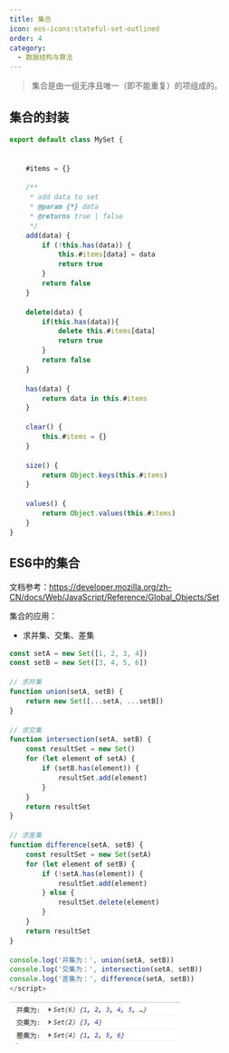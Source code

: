 ```yaml
---
title: 集合
icon: eos-icons:stateful-set-outlined
order: 4
category:
  - 数据结构与算法
---
```


> 集合是由一组无序且唯一（即不能重复）的项组成的。

## 集合的封装

````javascript
export default class MySet {
    

    #items = {}

    /**
     * add data to set
     * @param {*} data 
     * @returns true | false
     */
    add(data) {
        if (!this.has(data)) {
            this.#items[data] = data
            return true
        }
        return false
    }

    delete(data) {
        if(this.has(data)){
            delete this.#items[data]
            return true
        }
        return false
    }

    has(data) {
        return data in this.#items
    }

    clear() {
        this.#items = {}
    }

    size() {
        return Object.keys(this.#items)
    }

    values() {
        return Object.values(this.#items)
    }
}
````

## ES6中的集合

文档参考：https://developer.mozilla.org/zh-CN/docs/Web/JavaScript/Reference/Global_Objects/Set

集合的应用：

- 求并集、交集、差集

````javascript
const setA = new Set([1, 2, 3, 4])
const setB = new Set([3, 4, 5, 6])

// 求并集
function union(setA, setB) {
    return new Set([...setA, ...setB])
}

// 求交集
function intersection(setA, setB) {
    const resultSet = new Set()
    for (let element of setA) {
        if (setB.has(element)) {
            resultSet.add(element)
        }
    }
    return resultSet
}

// 求差集
function difference(setA, setB) {
    const resultSet = new Set(setA)
    for (let element of setB) {
        if (!setA.has(element)) {
            resultSet.add(element)
        } else {
            resultSet.delete(element)
        }
    }
    return resultSet
}

console.log('并集为：', union(setA, setB))
console.log('交集为：', intersection(setA, setB))
console.log('差集为：', difference(setA, setB))
</script>
````

![](../../../.vuepress/public/assets/images/brain-boom/data-structure/image-20230514160523036-1705847565767-8.png)
